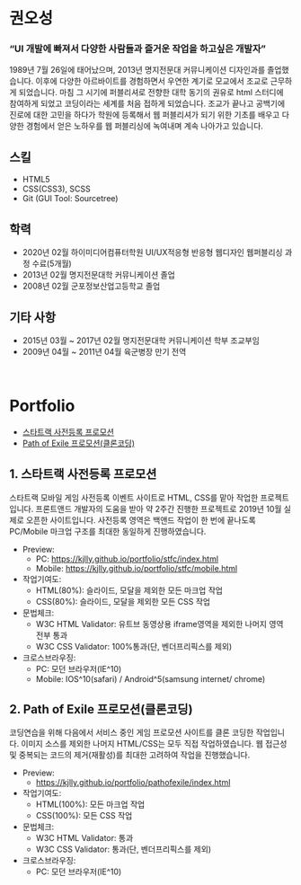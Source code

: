# 권오성

### “UI 개발에 빠져서 다양한 사람들과 즐거운 작업을 하고싶은 개발자”
1989년 7월 26일에 태어났으며, 2013년 명지전문대 커뮤니케이션 디자인과를 졸업했습니다. 이후에 다양한 아르바이트를
경험하면서 우연한 계기로 모교에서 조교로 근무하게 되었습니다. 마침 그 시기에 퍼블리셔로 전향한 대학 동기의 권유로
html 스터디에 참여하게 되었고 코딩이라는 세계를 처음 접하게 되었습니다. 조교가 끝나고 공백기에 진로에 대한 고민을
하다가 학원에 등록해서 웹 퍼블리셔가 되기 위한 기초를 배우고 다양한 경험에서 얻은 노하우를 웹 퍼블리싱에 녹여내며
계속 나아가고 있습니다.

## 스킬
* HTML5
* CSS(CSS3), SCSS
* Git (GUI Tool: Sourcetree)

## 학력
* 2020년 02월 하이미디어컴퓨터학원 UI/UX적응형 반응형 웹디자인 웹퍼블리싱 과정 수료(5개월)
* 2013년 02월 명지전문대학 커뮤니케이션 졸업
* 2008년 02월 군포정보산업고등학교 졸업

## 기타 사항
* 2015년 03월 ~ 2017년 02월 명지전문대학 커뮤니케이션 학부 조교부임
* 2009년 04월 ~ 2011년 04월 육군병장 만기 전역
<br />

# Portfolio
* [스타트랙 사전등록 프로모션](#1-스타트랙-사전등록-프로모션)
* [Path of Exile 프로모션(클론코딩)](#2-path-of-exile-프로모션클론코딩)

## 1. 스타트랙 사전등록 프로모션
스타트랙 모바일 게임 사전등록 이벤트 사이트로 HTML, CSS를 맡아 작업한 프로젝트입니다. 프론트앤드 개발자의 도움을 받아 약 2주간 진행한 프로젝트로 2019년 10월 실제로 오픈한 사이트입니다. 사전등록 영역은 백앤드 작업이 한 번에 끝나도록 PC/Mobile 마크업 구조를 최대한 동일하게 진행하였습니다. 

* Preview:
  * PC: https://kjlly.github.io/portfolio/stfc/index.html
  * Mobile: https://kjlly.github.io/portfolio/stfc/mobile.html
* 작업기여도:
  * HTML(80%): 슬라이드, 모달을 제외한 모든 마크업 작업
  * CSS(80%): 슬라이드, 모달을 제외한 모든 CSS 작업
* 문법체크:
  * W3C HTML Validator: 유트브 동영상용 iframe영역을 제외한 나머지 영역 전부 통과
  * W3C CSS Validator: 100%통과(단, 벤더프리픽스를 제외)
* 크로스브라우징:
  * PC: 모던 브라우저(IE^10)
  * Mobile: IOS^10(safari) / Android^5(samsung internet/ chrome)


## 2. Path of Exile 프로모션(클론코딩)
코딩연습을 위해 다음에서 서비스 중인 게임 프로모션 사이트를 클론 코딩한 작업입니다. 이미지 소스를 제외한 나머지 HTML/CSS는 모두 직접 작업하였습니다. 웹 접근성 및 중복되는 코드의 제거(재활성)를 최대한 고려하여 작업을 진행했습니다.

* Preview:
  * https://kjlly.github.io/portfolio/pathofexile/index.html
* 작업기여도:
  * HTML(100%): 모든 마크업 작업
  * CSS(100%): 모든 CSS 작업
* 문법체크:
  * W3C HTML Validator: 통과
  * W3C CSS Validator: 통과(단, 벤더프리픽스를 제외)
* 크로스브라우징:
  * PC: 모던 브라우저(IE^10)
